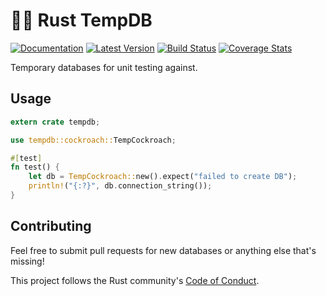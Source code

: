 # 🦀💾 Rust TempDB

[![Documentation](https://docs.rs/tempdb/badge.svg)](https://docs.rs/tempdb) [![Latest Version](https://img.shields.io/crates/v/tempdb.svg)](https://crates.io/crates/tempdb) [![Build Status](https://api.travis-ci.org/calder/rust-tempdb.svg?branch=master)](https://travis-ci.org/calder/rust-tempdb) [![Coverage Stats](https://codecov.io/gh/calder/rust-tempdb/branch/master/graph/badge.svg)](https://codecov.io/gh/calder/rust-tempdb)

Temporary databases for unit testing against.

## Usage

```rust
extern crate tempdb;

use tempdb::cockroach::TempCockroach;

#[test]
fn test() {
    let db = TempCockroach::new().expect("failed to create DB");
    println!("{:?}", db.connection_string());
}
```

## Contributing

Feel free to submit pull requests for new databases or anything else that's missing!

This project follows the Rust community's [Code of Conduct](https://www.rust-lang.org/policies/code-of-conduct).

